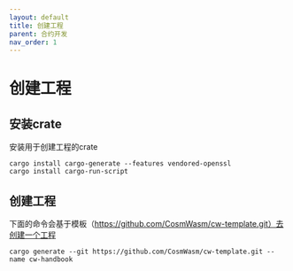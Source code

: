 ```yaml
---
layout: default
title: 创建工程
parent: 合约开发
nav_order: 1
---
```


# 创建工程

## 安装crate

安装用于创建工程的crate

```
cargo install cargo-generate --features vendored-openssl
cargo install cargo-run-script
```

## 创建工程

下面的命令会基于模板（https://github.com/CosmWasm/cw-template.git）去创建一个工程

```
cargo generate --git https://github.com/CosmWasm/cw-template.git --name cw-handbook

```
